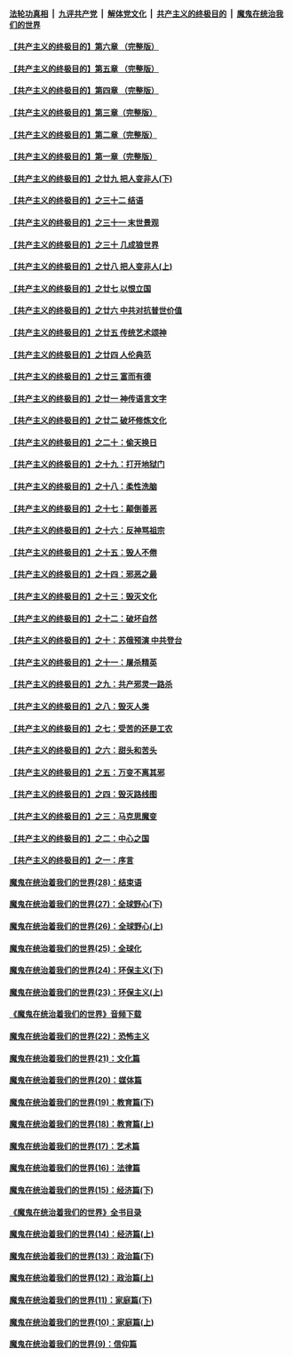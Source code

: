 ####  [法轮功真相](../../../../basic/blob/master/README.md?t=12252152) &nbsp;|&nbsp; [九评共产党](../../../../9ping.md/blob/master/README.md?t=12252152) &nbsp;|&nbsp; [解体党文化](../../../../jtdwh.md/blob/master/README.md?t=12252152)  &nbsp;|&nbsp; [共产主义的终极目的](../../../../gczydzjmd.md/blob/master/README.md?t=12252152) &nbsp;|&nbsp; [魔鬼在统治我们的世界](../../../../mgztzwmdsj.md/blob/master/README.md?t=12252152) 

#### [【共产主义的终极目的】第六章 （完整版）](../pages/nsc422/n11428913.md?t=12252152) 

#### [【共产主义的终极目的】第五章 （完整版）](../pages/nsc422/n11428912.md?t=12252152) 

#### [【共产主义的终极目的】第四章 （完整版）](../pages/nsc422/n11428907.md?t=12252152) 

#### [【共产主义的终极目的】第三章（完整版）](../pages/nsc422/n11428848.md?t=12252152) 

#### [【共产主义的终极目的】第二章（完整版）](../pages/nsc422/n11428831.md?t=12252152) 

#### [【共产主义的终极目的】第一章（完整版）](../pages/nsc422/n11417651.md?t=12252152) 

#### [【共产主义的终极目的】之廿九 把人变非人(下)](../pages/nsc422/n11344140.md?t=12252152) 

#### [【共产主义的终极目的】之三十二 结语](../pages/nsc422/n11360535.md?t=12252152) 

#### [【共产主义的终极目的】之三十一 末世景观](../pages/nsc422/n11351129.md?t=12252152) 

#### [【共产主义的终极目的】之三十 几成狼世界](../pages/nsc422/n11348280.md?t=12252152) 

#### [【共产主义的终极目的】之廿八 把人变非人(上)](../pages/nsc422/n11340492.md?t=12252152) 

#### [【共产主义的终极目的】之廿七 以恨立国](../pages/nsc422/n11336944.md?t=12252152) 

#### [【共产主义的终极目的】之廿六 中共对抗普世价值](../pages/nsc422/n11324785.md?t=12252152) 

#### [【共产主义的终极目的】之廿五 传统艺术颂神](../pages/nsc422/n11296396.md?t=12252152) 

#### [【共产主义的终极目的】之廿四 人伦典范](../pages/nsc422/n11296397.md?t=12252152) 

#### [【共产主义的终极目的】之廿三 富而有德](../pages/nsc422/n11283598.md?t=12252152) 

#### [【共产主义的终极目的】之廿一 神传语言文字](../pages/nsc422/n11263265.md?t=12252152) 

#### [【共产主义的终极目的】之廿二 破坏修炼文化](../pages/nsc422/n11245728.md?t=12252152) 

#### [【共产主义的终极目的】之二十：偷天换日](../pages/nsc422/n11238846.md?t=12252152) 

#### [【共产主义的终极目的】之十九：打开地狱门](../pages/nsc422/n11206376.md?t=12252152) 

#### [【共产主义的终极目的】之十八：柔性洗脑](../pages/nsc422/n11199994.md?t=12252152) 

#### [【共产主义的终极目的】之十七：颠倒善恶](../pages/nsc422/n11179782.md?t=12252152) 

#### [【共产主义的终极目的】之十六：反神骂祖宗](../pages/nsc422/n11166798.md?t=12252152) 

#### [【共产主义的终极目的】之十五：毁人不倦](../pages/nsc422/n11166792.md?t=12252152) 

#### [【共产主义的终极目的】之十四：邪恶之最](../pages/nsc422/n11150249.md?t=12252152) 

#### [【共产主义的终极目的】之十三：毁灭文化](../pages/nsc422/n11135227.md?t=12252152) 

#### [【共产主义的终极目的】之十二：破坏自然](../pages/nsc422/n11135214.md?t=12252152) 

#### [【共产主义的终极目的】之十：苏俄预演 中共登台](../pages/nsc422/n11118424.md?t=12252152) 

#### [【共产主义的终极目的】之十一：屠杀精英](../pages/nsc422/n11118442.md?t=12252152) 

#### [【共产主义的终极目的】之九：共产邪灵一路杀](../pages/nsc422/n11114139.md?t=12252152) 

#### [【共产主义的终极目的】之八：毁灭人类](../pages/nsc422/n11108503.md?t=12252152) 

#### [【共产主义的终极目的】之七：受苦的还是工农](../pages/nsc422/n11101809.md?t=12252152) 

#### [【共产主义的终极目的】之六：甜头和苦头](../pages/nsc422/n11096971.md?t=12252152) 

#### [【共产主义的终极目的】之五：万变不离其邪](../pages/nsc422/n11091285.md?t=12252152) 

#### [【共产主义的终极目的】之四：毁灭路线图](../pages/nsc422/n11086284.md?t=12252152) 

#### [【共产主义的终极目的】之三：马克思魔变](../pages/nsc422/n11061941.md?t=12252152) 

#### [【共产主义的终极目的】之二：中心之国](../pages/nsc422/n11047728.md?t=12252152) 

#### [【共产主义的终极目的】之一：序言](../pages/nsc422/n11086077.md?t=12252152) 

#### [魔鬼在统治着我们的世界(28)：结束语](../pages/nsc422/n10936246.md?t=12252152) 

#### [魔鬼在统治着我们的世界(27)：全球野心(下)](../pages/nsc422/n10928319.md?t=12252152) 

#### [魔鬼在统治着我们的世界(26)：全球野心(上)](../pages/nsc422/n10900318.md?t=12252152) 

#### [魔鬼在统治着我们的世界(25)：全球化](../pages/nsc422/n10788205.md?t=12252152) 

#### [魔鬼在统治着我们的世界(24)：环保主义(下)](../pages/nsc422/n10695307.md?t=12252152) 

#### [魔鬼在统治着我们的世界(23)：环保主义(上)](../pages/nsc422/n10688613.md?t=12252152) 

#### [《魔鬼在统治着我们的世界》音频下载](../pages/nsc422/n10635553.md?t=12252152) 

#### [魔鬼在统治着我们的世界(22)：恐怖主义](../pages/nsc422/n10614727.md?t=12252152) 

#### [魔鬼在统治着我们的世界(21)：文化篇](../pages/nsc422/n10597706.md?t=12252152) 

#### [魔鬼在统治着我们的世界(20)：媒体篇](../pages/nsc422/n10586579.md?t=12252152) 

#### [魔鬼在统治着我们的世界(19)：教育篇(下)](../pages/nsc422/n10564808.md?t=12252152) 

#### [魔鬼在统治着我们的世界(18)：教育篇(上)](../pages/nsc422/n10526970.md?t=12252152) 

#### [魔鬼在统治着我们的世界(17)：艺术篇](../pages/nsc422/n10499093.md?t=12252152) 

#### [魔鬼在统治着我们的世界(16)：法律篇](../pages/nsc422/n10485969.md?t=12252152) 

#### [魔鬼在统治着我们的世界(15)：经济篇(下)](../pages/nsc422/n10469975.md?t=12252152) 

#### [《魔鬼在统治着我们的世界》全书目录](../pages/nsc422/n10464261.md?t=12252152) 

#### [魔鬼在统治着我们的世界(14)：经济篇(上)](../pages/nsc422/n10457370.md?t=12252152) 

#### [魔鬼在统治着我们的世界(13)：政治篇(下)](../pages/nsc422/n10448270.md?t=12252152) 

#### [魔鬼在统治着我们的世界(12)：政治篇(上)](../pages/nsc422/n10444576.md?t=12252152) 

#### [魔鬼在统治着我们的世界(11)：家庭篇(下)](../pages/nsc422/n10440961.md?t=12252152) 

#### [魔鬼在统治着我们的世界(10)：家庭篇(上)](../pages/nsc422/n10435448.md?t=12252152) 

#### [魔鬼在统治着我们的世界(9)：信仰篇](../pages/nsc422/n10432159.md?t=12252152) 

